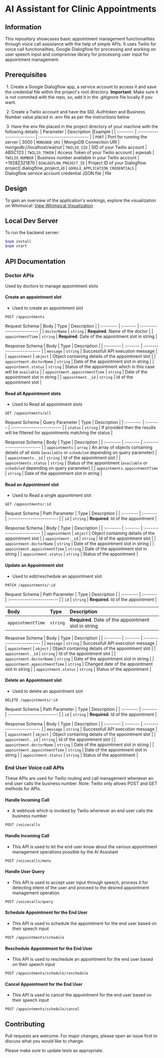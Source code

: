 # AI Assistant for Clinic Appointments

## Information
This repository showcases basic appointment management functionailties through voice call assistance with the help of simple APIs. It uses Twilio for voice call functionailties, Google Dialogflow for processing and working on user speech input and compromise library for processing user input for appointment management.

## Prerequisites
 1. Create a Google Dialogflow app, a service account to access it and save the credential file within the project's root directory. **Important**: Make sure it is not commited with the repo, so, add it in the .gitignore file locally if you want.

 2. Create a Twilio account and have the SID, Authtoken and Business Number value placed in .env file as per the instructions below

 3. Have the env file placed in the project directory of your machine with the following details:
| Parameter | Description                |Example                |
| :-------- | :------------------------- | :------------------------- |
| `PORT` | Port for running the server | 3000
| `MONGODB_URI` | MongoDB Connection URI | mongodb://localhost/walnut
| `TWILIO_SID` | SID of your Twilio account | ABSC123
| `TWILIO_TOKEN` | Access Token of your Twilio account | eqwsab
| `TWILIO_NUMBER` | Business number available in your Twilio account | +19282321870
| `DIALOGFLOW_PROJECT_ID` | Project ID of your Dialogflow project| dialogflow_project_id
| `GOOGLE_APPLICATION_CREDENTIALS` | Dialogflow service account credential JSON file | file

## Design
To gain an overview of the application's workings, explore the visualization on Whimsical: [View Whimsical Visualization](https://whimsical.com/walnut-voice-assists-app-9T9gbrvD3DfXyR4FRZ5LNe)

## Local Dev Server
To run the backend server:
```bash
$npm install
$npm start
```

## API Documentation

### Doctor APIs
Used by doctors to manage appointment slots

#### Create an appointment slot
- Used to create an appointment slot
```http
POST /appointments
```
Request Schema
| Body | Type     | Description                |
| :-------- | :------- | :------------------------- |
| `doctorName` | `string` | **Required**. Name of the doctor |
| `appointmentTime` | `string` | **Required**. Date of the appointment slot in string |

Response Schema
| Body | Type     | Description                |
| :-------- | :------- | :------------------------- |
| `message` | `string` | Successfull API execution message |
| `appointment` | `object` | Object containing details of the appointment slot |
| `appointment.doctorName` | `string` | Date of the appointment slot in string |
| `appointment.status` | `string` | Status of the appointment which in this case will be `available` |
| `appointment.appointmentTime` | `string` | Date of the appointment slot in string |
| `appointment._id` | `string` | Id of the appointment slot |

#### Read all Appointment slots
- Used to Read all appointment slots
```http
GET /appointments/all
```
Request Schema
| Query Parameter | Type     | Description                |
| :-------- | :------- | :------------------------- |
| `status` | `string` | If provided then the results will be filtered for appointments matching the status |

Response Schema
| Body | Type     | Description                |
| :-------- | :------- | :------------------------- |
| `appointments` | `array` | An array of objects containing details of all slots (`available` or `scheduled` depending on query parameter) |
| `appointments._id` | `string` | Id of the appointment slot |
| `appointments.status` | `string` | Status of the appointment (`available` or `scheduled` depending on query parameter) |
| `appointments.appointmentTime` | `string` | Date of the appointment slot in string |

#### Read an Appointment slot
- Used to Read a single appointment slot

```http
GET /appointments/:id
```
Request Schema
| Path Parameter | Type     | Description                |
| :-------- | :------- | :------------------------- |
| `id` | `string` | **Required**. Id of the appointment |

Response Schema
| Body | Type     | Description                |
| :-------- | :------- | :------------------------- |
| `appointment` | `object` | Object containing details of the appointment slot |
| `appointment._id` | `string` | Id of the appointment slot |
| `appointment.doctorName` | `string` | Date of the appointment slot in string |
| `appointment.appointmentTime` | `string` | Date of the appointment slot in string |
| `appointment.status` | `string` | Status of the appointment |

#### Update an Appointment slot
- Used to edit/reschedule an appointment slot
```http
PATCH /appointments/:id
```
Request Schema
| Path Parameter | Type     | Description                |
| :-------- | :------- | :------------------------- |
| `id` | `string` | **Required**. Id of the appointment |

| Body | Type     | Description                |
| :-------- | :------- | :------------------------- |
| `appointmentTime` | `string` | **Required**. Date of the appointment slot in string |

Response Schema
| Body | Type     | Description                |
| :-------- | :------- | :------------------------- |
| `message` | `string` | Successfull API execution message |
| `appointment` | `object` | Object containing details of the appointment slot |
| `appointment._id` | `string` | Id of the appointment slot |
| `appointment.doctorName` | `string` | Date of the appointment slot in string |
| `appointment.appointmentTime` | `string` | Changed date of the appointment slot in string |
| `appointment.status` | `string` | Status of the appointment |

#### Delete an Appointment slot
- Used to delete an appointment slot
```http
DELETE /appointments/:id
```
Request Schema
| Path Parameter | Type     | Description                |
| :-------- | :------- | :------------------------- |
| `id` | `string` | **Required**. Id of the appointment |

Response Schema
| Body | Type     | Description                |
| :-------- | :------- | :------------------------- |
| `message` | `string` | Successfull API execution message |
| `appointment` | `object` | Object containing details of the appointment slot |
| `appointment._id` | `string` | Id of the appointment slot |
| `appointment.doctorName` | `string` | Date of the appointment slot in string |
| `appointment.appointmentTime` | `string` | Date of the appointment slot in string |
| `appointment.status` | `string` | Status of the appointment |

### End User Voice call APIs 
These APIs are used for Twilio routing and call management whenever an end user calls the business number. Note: Twilio only allows POST and GET methods for APIs.

#### Handle Incoming Call
- A webhook which is invoked by Twilio whenever an end user calls the business number
```http
POST /voicecalls
```

#### Handle Incoming Call
- This API is used to let the end user know about the various appointment management operations possible by the AI Assistant
```http
POST /voicecalls/menu
```

#### Handle User Query
- This API is used to accept user input through speech, process it for detecting intent of the user and proceed to the desired appointment management operation.
```http
POST /voicecalls/query
```

#### Schedule Appointment for the End User
- This API is used to schedule the appointment for the end user based on their speech input
```http
POST /appointments/schedule
```

#### Reschedule Appointment for the End User
- This API is used to reschedule an appointment for the end user based on their speech input
```http
POST /appointments/schedule/reschedule
```

#### Cancel Appointment for the End User
- This API is used to cancel the appointment for the end user based on their speech input
```http
POST /appointments/schedule/cancel
```

## Contributing

Pull requests are welcome. For major changes, please open an issue first
to discuss what you would like to change.

Please make sure to update tests as appropriate.